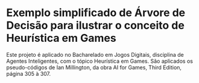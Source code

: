 # Exemplo simplificado de Árvore de Decisão para ilustrar o conceito de Heurística em Games
Este projeto é aplicado no Bacharelado em Jogos Digitais, disciplina de Agentes Inteligentes, com o tópico Heurística em Games.
São aplicados os pseudo-códigos de Ian Millington, da obra AI for Games, Third Edition, página 305 à 307.
